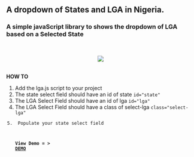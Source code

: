 ## A dropdown of States and LGA in Nigeria.
### A simple javaScript library to shows the dropdown of LGA based on a Selected State
<br><center><img src="img/eg.png"></center><br>

<b>HOW TO</b>
<ol>
<li>Add the lga.js script to your project</li>
<li> The state select field should have an id of state <code>id="state"</code></li>
<li>The LGA Select Field should have an id of lga <code>id="lga"</code></li>
<li> The LGA Select Field should have a class of select-lga <code>class="select-lga"</li>
<li> Populate your state select field </li>    

<b>View Demo = > </a>
<a href="https://ekpangmichael.github.io/state-LGA-NG/" target="_blank">DEMO</a>

